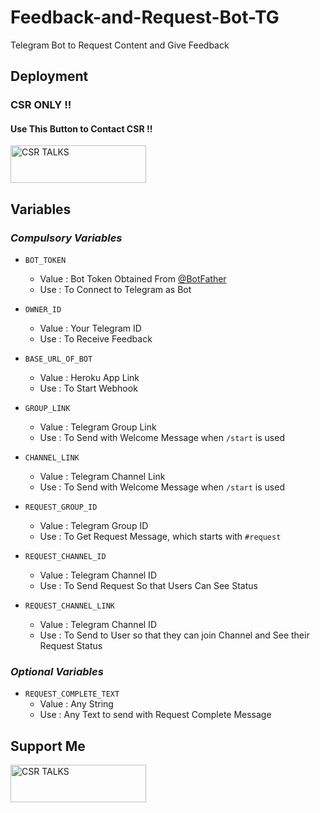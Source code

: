 # Feedback-and-Request-Bot-TG
Telegram Bot to Request Content and Give Feedback

## Deployment
### CSR ONLY !!
#### Use This Button to Contact CSR !!
<a href="https://t.me/CSR_IAS" target="_blank"><img src="https://upload.wikimedia.org/wikipedia/commons/8/83/Telegram_2019_Logo.svg" alt="CSR TALKS" style="height: 60px !important;width: 217px !important;" ></a>


## Variables
### *Compulsory Variables*
* `BOT_TOKEN `
  * Value : Bot Token Obtained From [@BotFather](https://t.me/BotFather)
  * Use : To Connect to Telegram as Bot

* `OWNER_ID `
  * Value : Your Telegram ID
  * Use : To Receive Feedback

* `BASE_URL_OF_BOT `
  * Value : Heroku App Link
  * Use : To Start Webhook

* `GROUP_LINK `
  * Value : Telegram Group Link
  * Use : To Send with Welcome Message when `/start` is used

* `CHANNEL_LINK `
  * Value : Telegram Channel Link
  * Use : To Send with Welcome Message when `/start` is used

* `REQUEST_GROUP_ID `
  * Value : Telegram Group ID
  * Use : To Get Request Message, which starts with `#request`

* `REQUEST_CHANNEL_ID `
  * Value : Telegram Channel ID
  * Use : To Send Request So that Users Can See Status

* `REQUEST_CHANNEL_LINK `
  * Value : Telegram Channel ID
  * Use : To Send to User so that they can join Channel and See their Request Status

### *Optional Variables*
* `REQUEST_COMPLETE_TEXT `
  * Value : Any String
  * Use : Any Text to send with Request Complete Message

## Support Me
<a href="https://t.me/CSR_IAS" target="_blank"><img src="https://upload.wikimedia.org/wikipedia/commons/8/83/Telegram_2019_Logo.svg" alt="CSR TALKS" style="height: 60px !important;width: 217px !important;" ></a>
